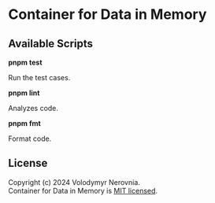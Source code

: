 # Container for Data in Memory

## Available Scripts

**pnpm test**

Run the test cases.

**pnpm lint**

Analyzes code.

**pnpm fmt**

Format code.


## License

Copyright (c) 2024 Volodymyr Nerovnia.<br>
Container for Data in Memory is [MIT licensed](./LICENSE).<br>
